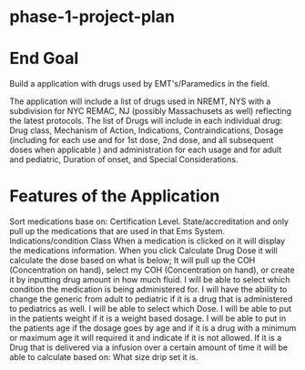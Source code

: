 # phase-1-project-plan

# End Goal
Build a application with drugs used by EMT's/Paramedics in the field.

The application will include a list of drugs used  in NREMT, NYS with a subdivision for NYC REMAC, NJ (possibly Massachusets as well) reflecting the latest protocols.
The list of Drugs will include in each individual drug: Drug class, Mechanism of Action, Indications, Contraindications, Dosage (including for each use and for 1st dose, 2nd dose, and all subsequent doses when applicable ) and administration for each usage and for adult and pediatric, Duration of onset, and Special Considerations.

# Features of the Application
Sort medications base on:
    Certification Level.
    State/accreditation and only pull up the medications that are used in that Ems System.
    Indications/condition
    Class
When a medication is clicked on it will display the medications information.
When you click Calculate Drug Dose it will calculate the dose based on what is below;
    It will pull up the COH (Concentration on hand), select my COH (Concentration on hand), or create it by inputting drug amount in how much fluid.
    I will be able to select which condition the medication is being administered for.
    I will have the ability to change the generic from adult to pediatric if it is a drug that is administered to pediatrics as well.
    I will be able to select which Dose.
    I will be able to put in the patients weight if it is a weight based dosage.
    I will be able to put in the patients age if the dosage goes by age and if it is a drug with a minimum or maximum age it will required it and indicate if it is not allowed.
    If it is a Drug that is delivered via a infusion over a certain amount of time it will be able to calculate based on:
        What size drip set it is.




    

    




